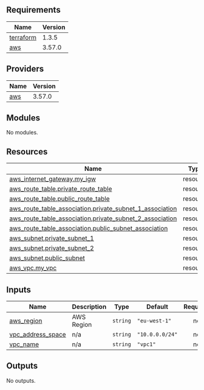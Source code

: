 ## Requirements

| Name | Version |
|------|---------|
| <a name="requirement_terraform"></a> [terraform](#requirement\_terraform) | 1.3.5 |
| <a name="requirement_aws"></a> [aws](#requirement\_aws) | 3.57.0 |

## Providers

| Name | Version |
|------|---------|
| <a name="provider_aws"></a> [aws](#provider\_aws) | 3.57.0 |

## Modules

No modules.

## Resources

| Name | Type |
|------|------|
| [aws_internet_gateway.my_igw](https://registry.terraform.io/providers/hashicorp/aws/3.57.0/docs/resources/internet_gateway) | resource |
| [aws_route_table.private_route_table](https://registry.terraform.io/providers/hashicorp/aws/3.57.0/docs/resources/route_table) | resource |
| [aws_route_table.public_route_table](https://registry.terraform.io/providers/hashicorp/aws/3.57.0/docs/resources/route_table) | resource |
| [aws_route_table_association.private_subnet_1_association](https://registry.terraform.io/providers/hashicorp/aws/3.57.0/docs/resources/route_table_association) | resource |
| [aws_route_table_association.private_subnet_2_association](https://registry.terraform.io/providers/hashicorp/aws/3.57.0/docs/resources/route_table_association) | resource |
| [aws_route_table_association.public_subnet_association](https://registry.terraform.io/providers/hashicorp/aws/3.57.0/docs/resources/route_table_association) | resource |
| [aws_subnet.private_subnet_1](https://registry.terraform.io/providers/hashicorp/aws/3.57.0/docs/resources/subnet) | resource |
| [aws_subnet.private_subnet_2](https://registry.terraform.io/providers/hashicorp/aws/3.57.0/docs/resources/subnet) | resource |
| [aws_subnet.public_subnet](https://registry.terraform.io/providers/hashicorp/aws/3.57.0/docs/resources/subnet) | resource |
| [aws_vpc.my_vpc](https://registry.terraform.io/providers/hashicorp/aws/3.57.0/docs/resources/vpc) | resource |

## Inputs

| Name | Description | Type | Default | Required |
|------|-------------|------|---------|:--------:|
| <a name="input_aws_region"></a> [aws\_region](#input\_aws\_region) | AWS Region | `string` | `"eu-west-1"` | no |
| <a name="input_vpc_address_space"></a> [vpc\_address\_space](#input\_vpc\_address\_space) | n/a | `string` | `"10.0.0.0/24"` | no |
| <a name="input_vpc_name"></a> [vpc\_name](#input\_vpc\_name) | n/a | `string` | `"vpc1"` | no |

## Outputs

No outputs.
